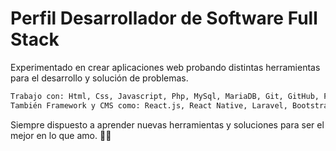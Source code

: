 # Perfil Desarrollador de Software Full Stack
Experimentado en crear aplicaciones web probando distintas herramientas para el desarrollo y solución de problemas.
```sh
Trabajo con: Html, Css, Javascript, Php, MySql, MariaDB, Git, GitHub, POO, MVC.
También Framework y CMS como: React.js, React Native, Laravel, Bootstrap, Joomla, WordPress.
```
Siempre dispuesto a aprender nuevas herramientas y soluciones para ser el mejor en lo que amo. 👨‍💻

